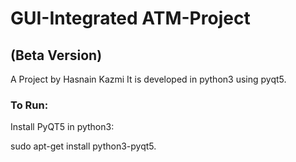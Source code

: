 # GUI-Integrated ATM-Project

## (Beta Version)
A Project by Hasnain Kazmi 
It is developed in python3 using pyqt5.

### To Run:
Install PyQT5 in python3:

sudo apt-get install python3-pyqt5.
